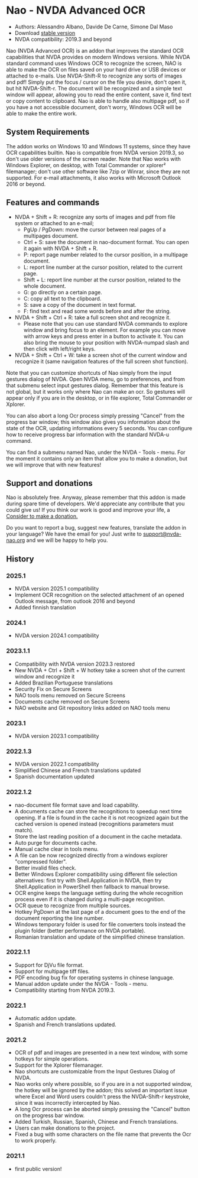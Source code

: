 # Nao - NVDA Advanced OCR

* Authors: Alessandro Albano, Davide De Carne, Simone Dal Maso
* Download [stable version][1]
* NVDA compatibility: 2019.3 and beyond

Nao (NVDA Advanced OCR) is an addon that improves the standard OCR capabilities that NVDA provides on modern Windows versions.
While NVDA standard command uses Windows OCR to recognize the screen, NAO is able to make the OCR on files saved on your hard drive or USB devices or attached to e-mails. 
Use NVDA-Shift-R to recognize any sorts of images and pdf! 
Simply put the focus / cursor on the file you desire, don't open it, but hit NVDA-Shift-r. 
The document will be recognized and a simple text window will appear, allowing you to read the entire content, save it, find text or copy content to clipboard.
Nao is able to handle also multipage pdf, so if you have a not accessible document, don't worry, Windows OCR will be able to make the entire work.

## System Requirements
The addon works on Windows 10 and Windows 11 systems, since they have OCR capabilities builtin. 
Nao is compatible from NVDA version 2019.3, so don't use older versions of the screen reader.
Note that Nao works with Windows Explorer, on desktop, with Total Commander or xplorer² filemanager; don't use other software like 7zip or Winrar, since they are not supported.
For e-mail attachments, it also works with Microsoft Outlook 2016 or beyond.

## Features and commands
* NVDA + Shift + R: recognize any sorts of images and pdf from file system or attached to an e-mail;
  * PgUp / PgDown: move the cursor between real pages of a multipages document.
  * Ctrl + S: save the document in nao-document format. You can open it again with NVDA + Shift + R.
  * P: report page number related to the cursor position, in a multipage document.
  * L: report line number at the cursor position, related to the current page.
  * Shift + L: report line number at the cursor position, related to the whole document.
  * G: go directly on a certain page.
  * C: copy all text to the clipboard.
  * S: save a copy of the document in text format.
  * F: find text and read some words before and after the string.
* NVDA + Shift + Ctrl + R: take a full screen shot and recognize it.
  * Please note that you can use standard NVDA commands to explore window and bring focus to an element. For example you can move with arrow keys and press enter in a button to activate it. You can also bring the mouse to your position with NVDA-numpad slash and then click with left/right keys.
* NVDA + Shift + Ctrl + W: take a screen shot of the current window and recognize it (same navigation features of the full screen shot function).

Note that you can customize shortcuts of Nao simply from the input gestures dialog of NVDA. Open NVDA menu, go to preferences, and from that submenu select input gestures dialog. Remember that this feature is not global, but it works only where Nao can make an ocr. So gestures will appear only if you are in the desktop, or in file explorer, Total Commander or Xplorer.

You can also abort a long Ocr process simply pressing "Cancel" from the progress bar window; this window also gives you information about the state of the OCR, updating informations every 5 seconds. You can configure how to receive progress bar information with the standard NVDA-u command.

You can find a submenu named Nao, under the NVDA - Tools - menu. For the moment it contains only an item that allow you to make a donation, but we will improve that with new features!

## Support and donations
Nao is absolutely free. Anyway, please remember that this addon is made during spare time of developers. 
We'd appreciate any contribute that you could give us!
If you think our work is good and improve your life, a <a href="https://nvda-nao.org/donate">Consider to make a donation.</a>

Do you want to report a bug, suggest new features, translate the addon in your language? We have the email for you! Just write to support@nvda-nao.org and we will be happy to help you.

## History
### 2025.1
* NVDA version 2025.1 compatibility
* Implement OCR recognition on the selected attachment of an opened Outlook message, from outlook 2016 and beyond
* Added finnish translation

### 2024.1
* NVDA version 2024.1 compatibility

### 2023.1.1
* Compatibility with NVDA version 2023.3 restored
* New NVDA + Ctrl + Shift + W hotkey take a screen shot of the current window and recognize it
* Added Brazilian Portuguese translations
* Security Fix on Secure Screens
* NAO tools menu removed on Secure Screens
* Documents cache removed on Secure Screens
* NAO website and Git repository links added on NAO tools menu
### 2023.1
* NVDA version 2023.1 compatibility
### 2022.1.3
* NVDA version 2022.1 compatibility
* Simplified Chinese and French translations updated
* Spanish documentation updated
### 2022.1.2
* nao-document file format save and load capability.
* A documents cache can store the recognitions to speedup next time opening. If a file is found in the cache it is not recognized again but the cached version is opened instead (recognitions parameters must match).
* Store the last reading position of a document in the cache metadata.
* Auto purge for documents cache.
* Manual cache clear in tools menu.
* A file can be now recognized directly from a windows explorer "compressed folder".
* Better invalid files check.
* Better Windows Explorer compatibility using different file selection alternatives: first try with Shell.Application in NVDA, then try Shell.Application in PowerShell then fallback to manual browse.
* OCR engine keeps the language setting during the whole recognition process even if it is changed during a multi-page recognition.
* OCR queue to recognize from multiple sources.
* Hotkey PgDown at the last page of a document goes to the end of the document reporting the line number.
* Windows temporary folder is used for file converters tools instead the plugin folder (better performance on NVDA portable).
* Romanian translation and update of the simplified chinese translation.
### 2022.1.1
* Support for DjVu file format.
* Support for multipage tiff files.
* PDF encoding bug fix for operating systems in chinese language.
* Manual addon update under the NVDA - Tools - menu.
* Compatibility starting from NVDA 2019.3.
### 2022.1
* Automatic addon update.
* Spanish and French translations updated.
### 2021.2
* OCR of pdf and images are presented in a new text window, with some hotkeys for simple operations.
* Support for the Xplorer filemanager.
* Nao shortcuts are customizable from the Input Gestures Dialog of NVDA.
* Nao works only where possible, so if you are in a not supported window, the hotkey will be ignored by the addon; this solved an important issue where Excel and Word users couldn't press the NVDA-Shift-r keystroke, since it was incorrectly intercepted by Nao.
* A long Ocr process can be aborted simply pressing the "Cancel" button on the progress bar window.
* Added Turkish, Russian, Spanish, Chinese and French translations.
* Users can make donations to the project.
* Fixed a bug with some characters on the file name that prevents the Ocr to work properly.
### 2021.1
* first public version! 


[1]: https://nvda-nao.org/download
